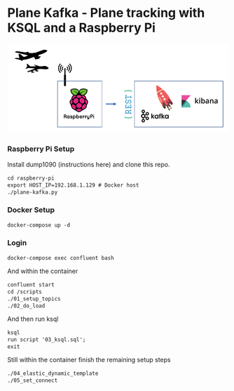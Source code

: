 # Plane Kafka - Plane tracking with KSQL and a Raspberry Pi

![Arch](/docs/plane-kafka-01.png)

### Raspberry Pi Setup
Install dump1090 (instructions here) and clone this repo.
```
cd raspberry-pi
export HOST_IP=192.168.1.129 # Docker host
./plane-kafka.py
```

### Docker Setup
```
docker-compose up -d
```

### Login

```
docker-compose exec confluent bash
```

And within the container
```
confluent start
cd /scripts
./01_setup_topics
./02_do_load
```

And then run ksql

```
ksql
run script '03_ksql.sql';
exit
```

Still within the container finish the remaining setup steps
```
./04_elastic_dynamic_template
./05_set_connect
```
